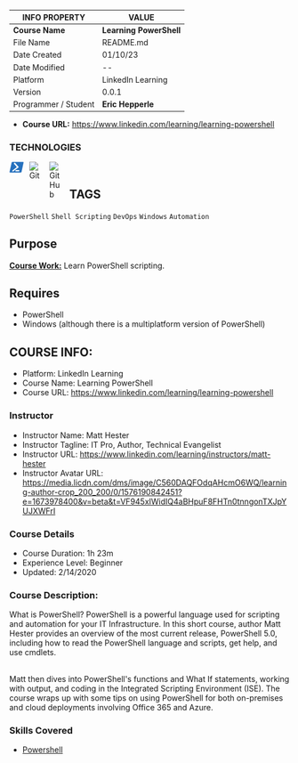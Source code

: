 | INFO PROPERTY | VALUE                                  |
| ------------- | -------------------------------------- |
| **Course Name**  | **Learning PowerShell** |
| File Name     | README.md                              |
| Date Created  | 01/10/23                               |
| Date Modified | --                               |
|Platform|LinkedIn Learning|
| Version       | 0.0.1                                  |
| Programmer / Student   | **Eric Hepperle**                      |

* **Course URL:** https://www.linkedin.com/learning/learning-powershell 

### TECHNOLOGIES


<img align="left" alt="GitHub" title="GitHub" width="26px" src="./img/PowerShell.svg" style="padding-right:10px;" />

<img align="left" alt="Git" title="Git" width="26px" src="https://cdn.jsdelivr.net/gh/devicons/devicon/icons/git/git-original.svg" style="padding-right:10px;" />

<img align="left" alt="GitHub" title="GitHub" width="26px" src="https://user-images.githubusercontent.com/3369400/139448065-39a229ba-4b06-434b-bc67-616e2ed80c8f.png" style="padding-right:10px;" />


<br>

## TAGS
`PowerShell` `Shell Scripting` `DevOps` `Windows` `Automation`

## Purpose

**<u>Course Work:</u>** Learn PowerShell scripting.

    
## Requires
* PowerShell
* Windows (although there is a multiplatform version of PowerShell)
    
## COURSE INFO:

- Platform: LinkedIn Learning
- Course Name: Learning PowerShell
- Course URL: https://www.linkedin.com/learning/learning-powershell

### Instructor

- Instructor Name: Matt Hester
- Instructor Tagline: IT Pro, Author, Technical Evangelist
- Instructor URL: https://www.linkedin.com/learning/instructors/matt-hester
- Instructor Avatar URL: https://media.licdn.com/dms/image/C560DAQFOdqAHcmO6WQ/learning-author-crop_200_200/0/1576190842451?e=1673978400&v=beta&t=VF945xIWidIQ4aBHpuF8FHTn0tnngonTXJpYUJXWFrI

### Course Details

- Course Duration: 1h 23m
- Experience Level: Beginner
- Updated: 2/14/2020

### Course Description:


<div>What is PowerShell? PowerShell is a powerful language used for scripting and automation for your IT Infrastructure. In this short course, author Matt Hester provides an overview of the most current release, PowerShell 5.0, including how to read the PowerShell language and scripts, get help, and use cmdlets.<br><br>

Matt then dives into PowerShell's functions and What If statements, working with output, and coding in the Integrated Scripting Environment (ISE). The course wraps up with some tips on using PowerShell for both on-premises and cloud deployments involving Office 365 and Azure.</div>
          

### Skills Covered

- [Powershell](https://www.linkedin.com/learning/search?keywords=Powershell)

